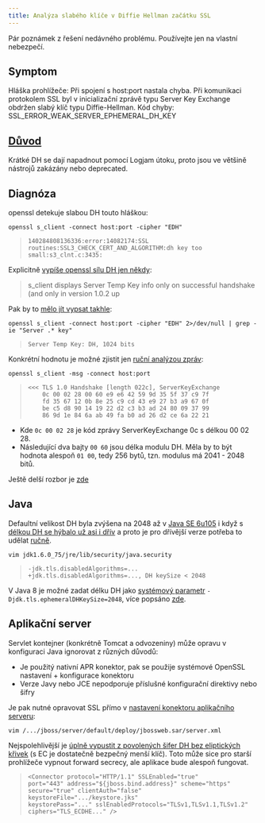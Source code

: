```yaml
---
title: Analýza slabého klíče v Diffie Hellman začátku SSL
---
```


Pár poznámek z řešení nedávného problému. Používejte jen na vlastní nebezpečí.

## Symptom
Hláška prohlížeče: Při spojení s host:port nastala chyba. Při komunikaci protokolem SSL byl v inicializační zprávě typu Server Key Exchange obdržen slabý klíč typu Diffie-Hellman. Kód chyby: SSL_ERROR_WEAK_SERVER_EPHEMERAL_DH_KEY

## [Důvod](https://weakdh.org/)
Krátké DH se dají napadnout pomocí Logjam útoku, proto jsou ve většině nástrojů zakázány nebo deprecated.

## Diagnóza
openssl detekuje slabou DH touto hláškou:

    openssl s_client -connect host:port -cipher "EDH"

>     140284808136336:error:14082174:SSL routines:SSL3_CHECK_CERT_AND_ALGORITHM:dh key too small:s3_clnt.c:3435:

Explicitně [vypíše openssl sílu DH jen někdy](https://unix.stackexchange.com/questions/333877/how-to-find-which-key-exactly-dh-key-too-small-openssl-error-is-about):

> s_client displays Server Temp Key info only on successful handshake (and only in version 1.0.2 up

Pak by to [mělo jít vypsat takhle](https://stackoverflow.com/questions/36353025/java-jvm-hotspot-ephemeraldhkeysize):

    openssl s_client -connect host:port -cipher "EDH" 2>/dev/null | grep -ie "Server .* key"

>     Server Temp Key: DH, 1024 bits

Konkrétní hodnotu je možné zjistit jen [ruční analýzou zpráv](https://superuser.com/questions/905557/openssl-display-dh-parameters):

    openssl s_client -msg -connect host:port

>     <<< TLS 1.0 Handshake [length 022c], ServerKeyExchange
>         0c 00 02 28 00 60 e9 e6 42 59 9d 35 5f 37 c9 7f
>         fd 35 67 12 0b 8e 25 c9 cd 43 e9 27 b3 a9 67 0f
>         be c5 d8 90 14 19 22 d2 c3 b3 ad 24 80 09 37 99
>         86 9d 1e 84 6a ab 49 fa b0 ad 26 d2 ce 6a 22 21

- Kde `0c 00 02 28` je kód zprávy ServerKeyExchange 0c s délkou 00 02 28.
- Následující dva bajty `00 60` jsou délka modulu DH. Měla by to být hodnota alespoň `01 00`, tedy 256 bytů, tzn. modulus má 2041 - 2048 bitů.

Ještě delší rozbor je [zde](https://stackoverflow.com/questions/31820170/trouble-viewing-diffie-hellman-parameters-p-g-y-in-tls-exchange)

## Java

Defaultní velikost DH byla zvýšena na 2048 až v [Java SE 6u105](http://docs.oracle.com/javase/6/docs/technotes/guides/security/SunProviders.html#dhkeysizenote) i když s [délkou DH se hýbalo už asi i dřív](http://www.oracle.com/us/technologies/java/overview-156328.html) a proto je pro dřívější verze potřeba to udělat [ručně](https://www.java.com/en/configure_crypto.html#DHAKeySize).

    vim jdk1.6.0_75/jre/lib/security/java.security

>     -jdk.tls.disabledAlgorithms=...
>     +jdk.tls.disabledAlgorithms=..., DH keySize < 2048

V Java 8 je možné zadat délku DH jako [systémový parametr](https://stackoverflow.com/questions/24502672/how-to-expand-dh-key-size-to-2048-in-java-8) `-Djdk.tls.ephemeralDHKeySize=2048`, více popsáno [zde](http://docs.oracle.com/javase/8/docs/technotes/guides/security/jsse/JSSERefGuide.html#customizing_dh_keys).

## Aplikační server

Servlet kontejner (konkrétně Tomcat a odvozeniny) může opravu v konfiguraci Java ignorovat z různých důvodů:

- Je použitý nativní APR konektor, pak se použije systémové OpenSSL nastavení + konfigurace konektoru
- Verze Javy nebo JCE nepodporuje příslušné konfigurační direktivy nebo šifry

Je pak nutné opravovat SSL přímo v [nastavení konektoru aplikačního serveru](https://wiki.jasig.org/display/CASUM/HOWTO+Configure+JBoss+for+HTTPS):

    vim /.../jboss/server/default/deploy/jbossweb.sar/server.xml

Nejspolehlivější je [úplně vypustit z povolených šifer DH bez eliptických křivek](https://serverfault.com/questions/721489/how-to-make-jboss-5-1-0-ga-meet-diffie-hellman-standards) (s EC je dostatečně bezpečný menší klíč).
Toto může sice pro starší prohlížeče vypnout forward secrecy, ale aplikace bude alespoň fungovat.

>     <Connector protocol="HTTP/1.1" SSLEnabled="true"
>     port="443" address="${jboss.bind.address}" scheme="https" secure="true" clientAuth="false"
>     keystoreFile=".../keystore.jks"
>     keystorePass="..." sslEnabledProtocols="TLSv1,TLSv1.1,TLSv1.2"
>     ciphers="TLS_ECDHE..." />